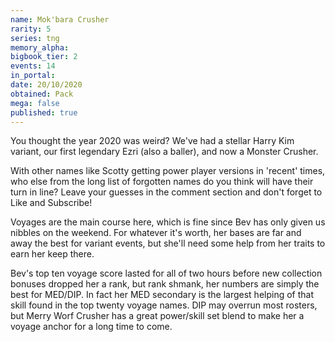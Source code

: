 ```yaml
---
name: Mok'bara Crusher
rarity: 5
series: tng
memory_alpha:
bigbook_tier: 2
events: 14
in_portal:
date: 20/10/2020
obtained: Pack
mega: false
published: true
---
```


You thought the year 2020 was weird? We've had a stellar Harry Kim variant, our first legendary Ezri (also a baller), and now a Monster Crusher.

With other names like Scotty getting power player versions in 'recent' times, who else from the long list of forgotten names do you think will have their turn in line? Leave your guesses in the comment section and don't forget to Like and Subscribe!

Voyages are the main course here, which is fine since Bev has only given us nibbles on the weekend. For whatever it's worth, her bases are far and away the best for variant events, but she'll need some help from her traits to earn her keep there.

Bev's top ten voyage score lasted for all of two hours before new collection bonuses dropped her a rank, but rank shmank, her numbers are simply the best for MED/DIP. In fact her MED secondary is the largest helping of that skill found in the top twenty voyage names. DIP may overrun most rosters, but Merry Worf Crusher has a great power/skill set blend to make her a voyage anchor for a long time to come.
